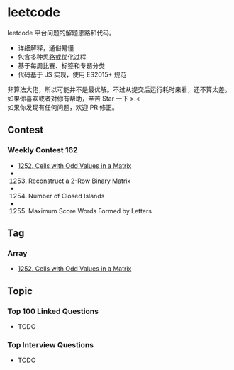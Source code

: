 # leetcode

leetcode 平台问题的解题思路和代码。

- 详细解释，通俗易懂
- 包含多种思路或优化过程
- 基于每周比赛、标签和专题分类
- 代码基于 JS 实现，使用 ES2015+ 规范

非算法大佬，所以可能并不是最优解。不过从提交后运行耗时来看，还不算太差。  
如果你喜欢或者对你有帮助，辛苦 Star 一下 >.<  
如果你发现有任何问题，欢迎 PR 修正。

## Contest

### Weekly Contest 162

- [1252. Cells with Odd Values in a Matrix](./posts/1252.md)
- 1253. Reconstruct a 2-Row Binary Matrix
- 1254. Number of Closed Islands
- 1255. Maximum Score Words Formed by Letters

## Tag

### Array

- [1252. Cells with Odd Values in a Matrix](./posts/1252.md)

## Topic

### Top 100 Linked Questions

- TODO

### Top Interview Questions

- TODO
